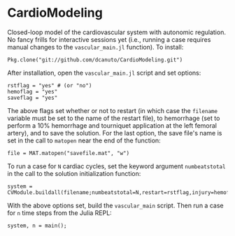 # CardioModeling
Closed-loop model of the cardiovascular system with autonomic regulation. No fancy frills for interactive sessions yet (i.e., running a case requires manual changes to the `vascular_main.jl` function). To install:

    Pkg.clone("git://github.com/dcanuto/CardioModeling.git")

After installation, open the `vascular_main.jl` script and set options:

    rstflag = "yes" # (or "no")
    hemoflag = "yes"
    saveflag = "yes"
    
The above flags set whether or not to restart (in which case the `filename` variable must be set to the name of the restart file), to hemorrhage (set to perform a 10% hemorrhage and tourniquet application at the left femoral artery), and to save the solution. For the last option, the save file's name is set in the call to `matopen` near the end of the function:

    file = MAT.matopen("savefile.mat", "w")

To run a case for `N` cardiac cycles, set the keyword argument `numbeatstotal` in the call to the solution initialization function:

    system = CVModule.buildall(filename;numbeatstotal=N,restart=rstflag,injury=hemoflag);
    
With the above options set, build the `vascular_main` script. Then run a case for `n` time steps from the Julia REPL:

    system, n = main();
